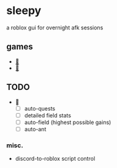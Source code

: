 # sleepy
a roblox gui for overnight afk sessions
## games
- [🐝](https://www.roblox.com/games/1537690962)
- [🍈](https://www.roblox.com/games/2753915549)
## TODO
- 🐝
	- [ ] auto-quests
	- [ ] detailed field stats
	- [ ] auto-field (highest possible gains)
	- [ ] auto-ant
### misc.
- discord-to-roblox script control